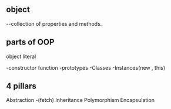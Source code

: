 ## object
--collection of properties and methods.

## parts of OOP
object literal

-constructor function
-prototypes
-Classes
-Instances(new , this)

## 4 pillars
Abstraction -(fetch)
Inheritance
Polymorphism
Encapsulation